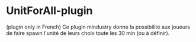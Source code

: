 # UnitForAll-plugin
(plugin only in French) Ce plugin mindustry donne la possibilité aux joueurs de faire spawn l'unité de leurs choix toute les 30 min (ou à définir).
